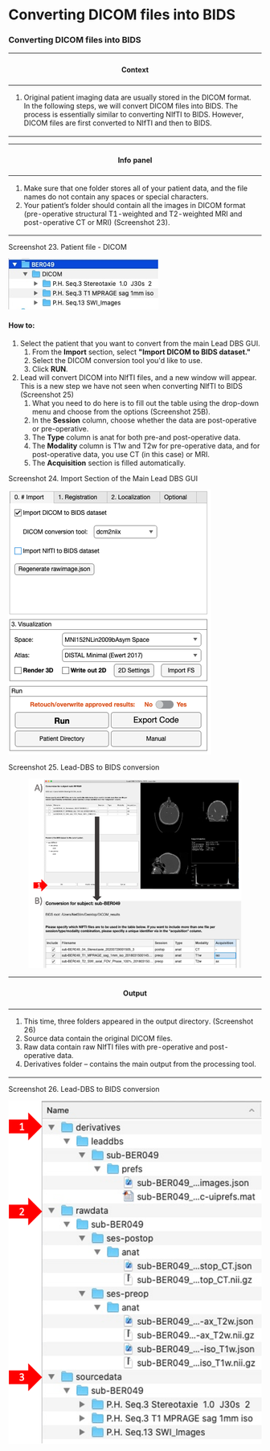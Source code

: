 # Converting DICOM files into BIDS

### **Converting DICOM files into BIDS** <a href="#toc96000785" id="toc96000785"></a>

| <h4 id="toc96000786">Context</h4>                                                                                                                                                                                                                                                          |
| ------------------------------------------------------------------------------------------------------------------------------------------------------------------------------------------------------------------------------------------------------------------------------------------ |
| <ol><li>Original patient imaging data are usually stored in the DICOM format. In the following steps, we will convert DICOM files into BIDS. The process is essentially similar to converting NIfTI to BIDS. However, DICOM files are first converted to NIfTI and then to BIDS.</li></ol> |

| <h4 id="toc96000787">Info panel</h4>                                                                                                                                                                                                                                                                                                  |
| ------------------------------------------------------------------------------------------------------------------------------------------------------------------------------------------------------------------------------------------------------------------------------------------------------------------------------------- |
| <ol><li>Make sure that one folder stores all of your patient data, and the file names do not contain any spaces or special characters.</li><li>Your patient’s folder should contain all the images in DICOM format (pre-operative structural T1-weighted and T2-weighted MRI and post-operative CT or MRI) (Screenshot 23).</li></ol> |

Screenshot 23. Patient file - DICOM

![](<../../.gitbook/assets/image (1) (1) (1) (1).png>)

#### How to: <a href="#toc96000788" id="toc96000788"></a>

1. Select the patient that you want to convert from the main Lead DBS GUI.&#x20;
   1. From the **Import** section, select **"Import DICOM to BIDS dataset."**&#x20;
   2. Select the DICOM conversion tool you'd like to use.
   3. Click **RUN**.&#x20;
2. Lead will convert DICOM into NIfTI files, and a new window will appear. This is a new step we have not seen when converting NIfTI to BIDS (Screenshot 25)
   1. What you need to do here is to fill out the table using the drop-down menu and choose from the options (Screenshot 25B).
   2. In the **Session** column, choose whether the data are post-operative or pre-operative.
   3. The **Type** column is anat for both pre-and post-operative data.
   4. The **Modality** column is T1w and T2w for pre-operative data, and for post-operative data, you use CT (in this case) or MRI.
   5. The **Acquisition** section is filled automatically.

Screenshot 24. Import Section of the Main Lead DBS GUI

![](<../../.gitbook/assets/Screen Shot 2023-06-08 at 13.15.18.png>)

Screenshot 25. Lead-DBS to BIDS conversion

<figure><img src="../../.gitbook/assets/image (9).png" alt=""><figcaption></figcaption></figure>

| <h4 id="toc96000789">Output</h4>                                                                                                                                                                                                                                                                                        |
| ----------------------------------------------------------------------------------------------------------------------------------------------------------------------------------------------------------------------------------------------------------------------------------------------------------------------- |
| <ol><li>This time, three folders appeared in the output directory. (Screenshot 26)</li><li>Source data contain the original DICOM files.</li><li>Raw data contain raw NIfTI files with pre-operative and post-operative data.</li><li>Derivatives folder – contains the main output from the processing tool.</li></ol> |

Screenshot 26. Lead-DBS to BIDS conversion

![](<../../.gitbook/assets/image (2) (1) (1).png>)

### &#x20;<a href="#toc96000790" id="toc96000790"></a>
